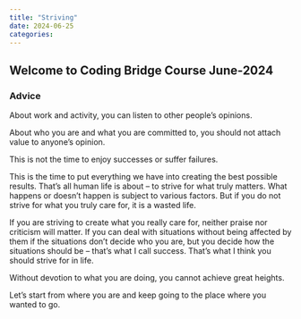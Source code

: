 ```yaml
---
title: "Striving"
date: 2024-06-25
categories:
---
```


## Welcome to Coding Bridge Course June-2024

### Advice

About work and activity, you can listen to other people’s opinions.

About who you are and what you are committed to, you should not attach value to anyone’s opinion.

This is not the time to enjoy successes or suffer failures.

This is the time to put everything we have into creating the best possible results. That’s all human life is about – to strive for what truly matters. What happens or doesn’t happen is subject to various factors. But if you do not strive for what you truly care for, it is a wasted life.

If you are striving to create what you really care for, neither praise nor criticism will matter. If you can deal with situations without being affected by them if the situations don’t decide who you are, but you decide how the situations should be – that’s what I call success. That’s what I think you should strive for in life.

Without devotion to what you are doing, you cannot achieve great heights.

Let’s start from where you are and keep going to the place where you wanted to go.
